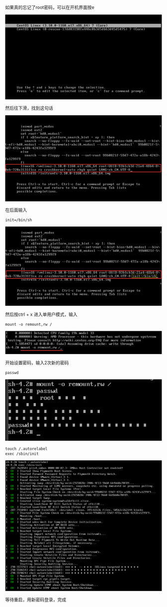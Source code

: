 如果真的忘记了root密码，可以在开机界面按e

![image-20221201141623196](image/9.%E6%89%BE%E5%9B%9Eroot%E5%AF%86%E7%A0%81/image-20221201141623196.png)

然后往下滑，找到这句话

![image-20221201141711205](image/9.%E6%89%BE%E5%9B%9Eroot%E5%AF%86%E7%A0%81/image-20221201141711205.png)

在后面输入

```
init=/bin/sh
```

![image-20221201143033632](image/9.%E6%89%BE%E5%9B%9Eroot%E5%AF%86%E7%A0%81/image-20221201143033632.png)

然后按ctrl + x 进入单用户模式，输入

```
mount -o remount,rw /
```

![image-20221201143416721](image/9.%E6%89%BE%E5%9B%9Eroot%E5%AF%86%E7%A0%81/image-20221201143416721.png)

开始设置密码，输入2次新的密码

```
passwd
```

![image-20221201144224163](image/9.%E6%89%BE%E5%9B%9Eroot%E5%AF%86%E7%A0%81/image-20221201144224163.png)

```
touch /.autorelabel
exec /sbin/init
```

![image-20221201143747638](image/9.%E6%89%BE%E5%9B%9Eroot%E5%AF%86%E7%A0%81/image-20221201143747638.png)

等待重启，用新密码登录，完成

